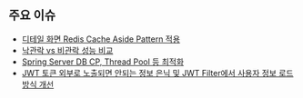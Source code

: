 ## 주요 이슈

- [디테일 화면 Redis Cache Aside Pattern 적용](https://github.com/gamemuncheol/gamemuncheol-api/issues/155)
- [낙관락 vs 비관락 성능 비교](https://github.com/gamemuncheol/gamemuncheol-api/issues/192)
- [Spring Server DB CP, Thread Pool 등 최적화](https://github.com/gamemuncheol/gamemuncheol-api/issues/180)
- [JWT 토큰 외부로 노출되면 안되는 정보 은닉 및 JWT Filter에서 사용자 정보 로드 방식 개선](https://github.com/gamemuncheol/gamemuncheol-api/issues/167)
